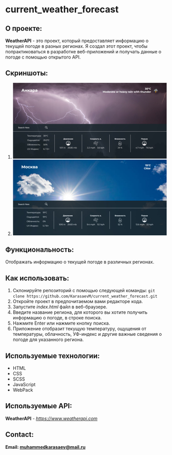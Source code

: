 # current_weather_forecast

## О проекте:
**WeatherAPI** - это проект, который предоставляет информацию о текущей погоде в разных регионах. Я создал этот проект, чтобы попрактиковаться в разработке веб-приложений и получать данные о погоде с помощью открытого API.

## Скриншоты:
1. ![1 скриншот](1-screen.jpg)
2. ![2 скриншот](2-screen.jpg)

## Функциональность:
Отображать информацию о текущей погоде в различных регионах.

## Как использовать:
1. Склонируйте репозиторий с помощью следующей команды:
`git clone https://github.com/KarasaevM/current_weather_forecast.git`
2. Откройте проект в предпочитаемом вами редакторе кода.
3. Запустите *index.html* файл в веб-браузере.
4. Введите название региона, для которого вы хотите получить информацию о погоде, в строке поиска.
5. Нажмите Enter или нажмите кнопку поиска.
6. Приложение отобразит текущую температуру, ощущения от температуры, облачность, УФ-индекс и другие важные сведения о погоде для указанного региона.

## Используемые технологии:
 - HTML
 - CSS
 - SCSS
 - JavaScript
 - WebPack

## Используемые API:
**WeatherAPI** - *https://www.weatherapi.com*

## Contact:
**Email: muhammedkarasaev@mail.ru**
